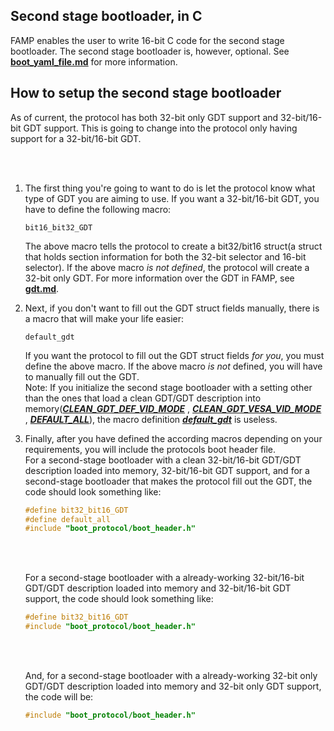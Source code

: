 ## Second stage bootloader, in C
<p>FAMP enables the user to write 16-bit C code for the second stage bootloader. The second stage bootloader is, however, optional. See <b><u><a href="https://github.com/MocaCDev/boot_protocol/blob/main/docs/boot_yaml_file.md">boot_yaml_file.md</a></u></b> for more information.</br></p>

## How to setup the second stage bootloader
<p>As of current, the protocol has both 32-bit only GDT support and 32-bit/16-bit GDT support. This is going to change into the protocol only having support for a 32-bit/16-bit GDT.</p></br></br>
<ol>
<li>The first thing you're going to want to do is let the protocol know what type of GDT you are aiming to use. If you want a 32-bit/16-bit GDT, you have to define the following macro: </li>

```bit16_bit32_GDT```

<p>The above macro tells the protocol to create a bit32/bit16 struct(a struct that holds section information for both the 32-bit selector and 16-bit selector). If the above macro <i>is not defined</i>, the protocol will create a 32-bit only GDT. For more information over the GDT in FAMP, see <b><u><a href="https://github.com/MocaCDev/boot_protocol/blob/main/docs/gdt.md">gdt.md</a></u></b>.</br></p>
<li>Next, if you don't want to fill out the GDT struct fields manually, there is a macro that will make your life easier:</li>

```default_gdt```

<p>If you want the protocol to fill out the GDT struct fields <i>for you</i>, you must define the above macro. If the above macro <i>is not</i> defined, you will have to manually fill out the GDT.</br>Note: If you initialize the second stage bootloader with a setting other than the ones that load a clean GDT/GDT description into memory(<b><i><u>CLEAN_GDT_DEF_VID_MODE</u></i></b> , <b><i><u>CLEAN_GDT_VESA_VID_MODE</u></i></b> , <b><i><u>DEFAULT_ALL</u></i></b>), the macro definition <b><i><u>default_gdt</u></i></b> is useless.</p>

<li>Finally, after you have defined the according macros depending on your requirements, you will include the protocols boot header file.</br>For a second-stage bootloader with a clean 32-bit/16-bit GDT/GDT description loaded into memory, 32-bit/16-bit GDT support, and for a second-stage bootloader that makes the protocol fill out the GDT, the code should look something like: </li>

```c
#define bit32_bit16_GDT
#define default_all
#include "boot_protocol/boot_header.h"
```
</br></br>
<p>For a second-stage bootloader with a already-working 32-bit/16-bit GDT/GDT description loaded into memory and 32-bit/16-bit GDT support, the code should look something like:</p>

```c
#define bit32_bit16_GDT
#include "boot_protocol/boot_header.h"
```
</br></br>
<p>And, for a second-stage bootloader with a already-working 32-bit only GDT/GDT description loaded into memory and 32-bit only GDT support, the code will be:</p>

```c
#include "boot_protocol/boot_header.h"
```

</ol>
